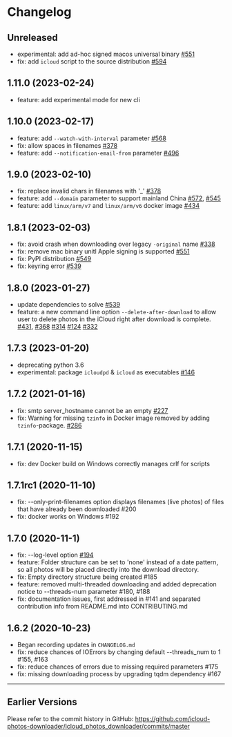 # Changelog

## Unreleased

- experimental: add ad-hoc signed macos universal binary [#551](https://github.com/icloud-photos-downloader/icloud_photos_downloader/issues/551)
- fix: add `icloud` script to the source distribution [#594](https://github.com/icloud-photos-downloader/icloud_photos_downloader/issues/594)

## 1.11.0 (2023-02-24)

- feature: add experimental mode for new cli

## 1.10.0 (2023-02-17)

- feature: add `--watch-with-interval` parameter [#568](https://github.com/icloud-photos-downloader/icloud_photos_downloader/issues/568)
- fix: allow spaces in filenames [#378](https://github.com/icloud-photos-downloader/icloud_photos_downloader/issues/378)
- feature: add `--notification-email-from` parameter [#496](https://github.com/icloud-photos-downloader/icloud_photos_downloader/issues/496)

## 1.9.0 (2023-02-10)

- fix: replace invalid chars in filenames with '_' [#378](https://github.com/icloud-photos-downloader/icloud_photos_downloader/issues/378)
- feature: add `--domain` parameter to support mainland China [#572](https://github.com/icloud-photos-downloader/icloud_photos_downloader/issues/572), [#545](https://github.com/icloud-photos-downloader/icloud_photos_downloader/issues/545)
- feature: add `linux/arm/v7` and `linux/arm/v6` docker image [#434](https://github.com/icloud-photos-downloader/icloud_photos_downloader/issues/434)

## 1.8.1 (2023-02-03)

- fix: avoid crash when downloading over legacy `-original` name [#338](https://github.com/icloud-photos-downloader/icloud_photos_downloader/issues/338)
- fix: remove mac binary unitl Apple signing is supported [#551](https://github.com/icloud-photos-downloader/icloud_photos_downloader/issues/551)
- fix: PyPI distribution [#549](https://github.com/icloud-photos-downloader/icloud_photos_downloader/issues/549)
- fix: keyring error [#539](https://github.com/icloud-photos-downloader/icloud_photos_downloader/issues/539)

## 1.8.0 (2023-01-27)

- update dependencies to solve [#539](https://github.com/icloud-photos-downloader/icloud_photos_downloader/issues/539)
- feature: a new command line option `--delete-after-download` to allow user to delete photos in the iCloud right after download is complete. [#431](https://github.com/icloud-photos-downloader/icloud_photos_downloader/pull/431), [#368](https://github.com/icloud-photos-downloader/icloud_photos_downloader/pull/368) [#314](https://github.com/icloud-photos-downloader/icloud_photos_downloader/pull/314) [#124](https://github.com/icloud-photos-downloader/icloud_photos_downloader/pull/124) [#332](https://github.com/icloud-photos-downloader/icloud_photos_downloader/pull/332)

## 1.7.3 (2023-01-20)

- deprecating python 3.6
- experimental: package `icloudpd` & `icloud` as executables [#146](https://github.com/icloud-photos-downloader/icloud_photos_downloader/issues/146)

## 1.7.2 (2021-01-16)

- fix: smtp server_hostname cannot be an empty [#227](https://github.com/icloud-photos-downloader/icloud_photos_downloader/issues/227)
- fix: Warning for missing `tzinfo` in Docker image removed by adding `tzinfo`-package.
[#286](https://github.com/icloud-photos-downloader/icloud_photos_downloader/pull/286)

## 1.7.1 (2020-11-15)

- fix: dev Docker build on Windows correctly manages crlf for scripts

## 1.7.1rc1 (2020-11-10)

- fix: --only-print-filenames option displays filenames (live photos) of files that have already been downloaded #200
- fix: docker works on Windows #192

## 1.7.0 (2020-11-1)

- fix: --log-level option [#194](https://github.com/icloud-photos-downloader/icloud_photos_downloader/pull/194)
- feature: Folder structure can be set to 'none' instead of a date pattern,
so all photos will be placed directly into the download directory.
- fix: Empty directory structure being created #185
- feature: removed multi-threaded downloading and added deprecation notice to --threads-num parameter #180, #188
- fix: documentation issues, first addressed in #141 and separated contribution
info from README.md into CONTRIBUTING.md

## 1.6.2 (2020-10-23)

- Began recording updates in `CHANGELOG.md`
- fix: reduce chances of IOErrors by changing default --threads_num to 1 #155, #163
- fix: reduce chances of errors due to missing required parameters #175
- fix: missing downloading process by upgrading tqdm dependency #167

--------------------------------------------

## Earlier Versions

Please refer to the commit history in GitHub:
<https://github.com/icloud-photos-downloader/icloud_photos_downloader/commits/master>
